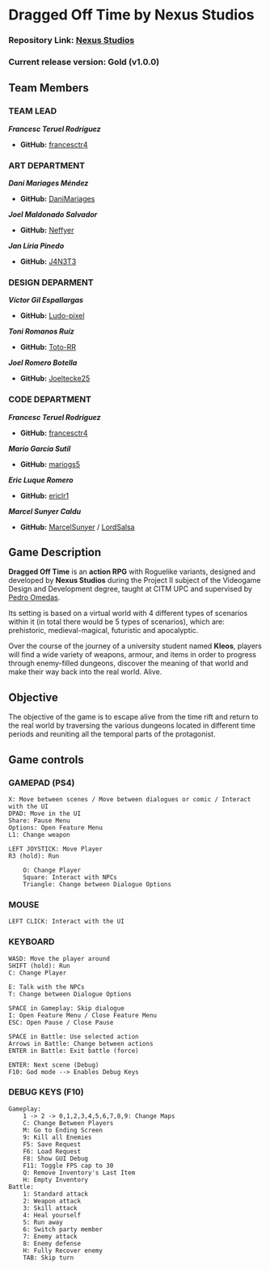 # Dragged Off Time by Nexus Studios

### Repository Link: [Nexus Studios](https://github.com/francesctr4/Nexus-Studios)

### Current release version: Gold (v1.0.0)

## Team Members

### TEAM LEAD

_**Francesc Teruel Rodríguez**_
* **GitHub:** [francesctr4](https://github.com/francesctr4)

### ART DEPARTMENT 

_**Dani Mariages Méndez**_
* **GitHub:** [DaniMariages](https://github.com/DaniMariages)

_**Joel Maldonado Salvador**_
* **GitHub:** [Neffyer](https://github.com/Neffyer)

_**Jan Liria Pinedo**_
* **GitHub:** [J4N3T3](https://github.com/J4N3T3)

### DESIGN DEPARMENT

_**Víctor Gil Espallargas**_
* **GitHub:** [Ludo-pixel](https://github.com/Ludo-pixel)

_**Toni Romanos Ruíz**_
* **GitHub:** [Toto-RR](https://github.com/Toto-RR)

_**Joel Romero Botella**_
* **GitHub:** [Joeltecke25](https://github.com/Joeltecke25)

### CODE DEPARTMENT

_**Francesc Teruel Rodríguez**_
* **GitHub:** [francesctr4](https://github.com/francesctr4)

_**Mario García Sutil**_
* **GitHub:** [mariogs5](https://github.com/mariogs5)

_**Eric Luque Romero**_
* **GitHub:** [ericlr1](https://github.com/ericlr1)

_**Marcel Sunyer Caldu**_
* **GitHub:** [MarcelSunyer](https://github.com/MarcelSunyer) / [LordSalsa](https://github.com/LordSalsa)

## Game Description

**Dragged Off Time** is an **action RPG** with Roguelike variants, designed and developed by **Nexus Studios** during the Project II subject of the Videogame Design and Development degree, taught at CITM UPC and supervised by [Pedro Omedas](https://github.com/pomedas).

Its setting is based on a virtual world with 4 different types of scenarios within it (in total there would be 5 types of scenarios), which are: prehistoric, medieval-magical, futuristic and apocalyptic.

Over the course of the journey of a university student named **Kleos**, players will find a wide variety of weapons, armour, and items in order to progress through enemy-filled dungeons, discover the meaning of that world and make their way back into the real world. Alive.

## Objective

The objective of the game is to escape alive from the time rift and return to the real world by traversing the various dungeons located in different time 
periods and reuniting all the temporal parts of the protagonist.

## Game controls

### GAMEPAD (PS4) ###
	
	X: Move between scenes / Move between dialogues or comic / Interact with the UI
 	DPAD: Move in the UI
  	Share: Pause Menu
   	Options: Open Feature Menu
	L1: Change weapon

  	LEFT JOYSTICK: Move Player
   	R3 (hold): Run
    
        O: Change Player
     	Square: Interact with NPCs
    	Triangle: Change between Dialogue Options
      	

### MOUSE ###

	LEFT CLICK: Interact with the UI

### KEYBOARD ###
	
	WASD: Move the player around
 	SHIFT (hold): Run
  	C: Change Player
   
	E: Talk with the NPCs
	T: Change between Dialogue Options
 
	SPACE in Gameplay: Skip dialogue
	I: Open Feature Menu / Close Feature Menu
	ESC: Open Pause / Close Pause
	
	SPACE in Battle: Use selected action
	Arrows in Battle: Change between actions
	ENTER in Battle: Exit battle (force)
	
	ENTER: Next scene (Debug)
 	F10: God mode --> Enables Debug Keys

### DEBUG KEYS (F10) ###

	Gameplay:
		1 -> 2 -> 0,1,2,3,4,5,6,7,8,9: Change Maps
		C: Change Between Players
		M: Go to Ending Screen
		9: Kill all Enemies
		F5: Save Request
		F6: Load Request
		F8: Show GUI Debug
		F11: Toggle FPS cap to 30
		Q: Remove Inventory's Last Item
		H: Empty Inventory
	Battle:
		1: Standard attack
		2: Weapon attack
		3: Skill attack
		4: Heal yourself
		5: Run away
		6: Switch party member
		7: Enemy attack
		8: Enemy defense
		H: Fully Recover enemy
		TAB: Skip turn
